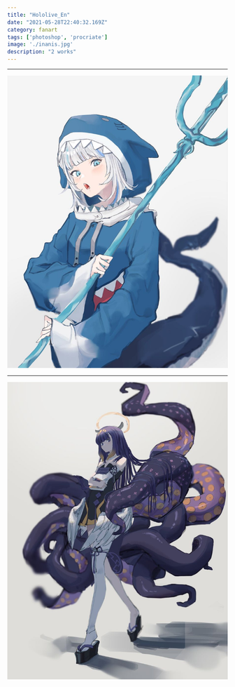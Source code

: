```yaml
---
title: "Hololive_En"
date: "2021-05-28T22:40:32.169Z"
category: fanart
tags: ['photoshop', 'procriate']
image: './inanis.jpg'
description: "2 works"
---
```


***

![](./gawrgura.jpg)



***

![](./inanis.jpg)

